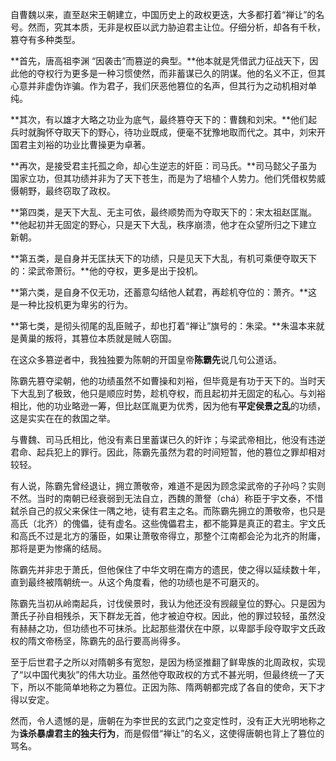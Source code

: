 

自曹魏以来，直至赵宋王朝建立，中国历史上的政权更迭，大多都打着“禅让”的名号。然而，究其本质，无非是权臣以武力胁迫君主让位。仔细分析，却各有千秋，篡夺有多种类型。

**首先，唐高祖李渊 “因袭击”而篡逆的典型。**他本就是凭借武力征战天下，因此他的夺权行为更多是一种习惯使然，而非蓄谋已久的阴谋。他的名义不正，但其心意并非虚伪诈骗。作为君子，我们厌恶他篡位的名声，但其行为之动机相对单纯。

**其次，有以雄才大略之功业为底气，最终篡夺天下的：曹魏和刘宋。**他们起兵时就胸怀夺取天下的野心，待功业既成，便毫不犹豫地取而代之。其中，刘宋开国君主刘裕的功业比曹操更为卓著。

**再次，是接受君主托孤之命，却心生逆志的奸臣：司马氏。**司马懿父子虽为国家立功，但其功绩并非为了天下苍生，而是为了培植个人势力。他们凭借权势威慑朝野，最终窃取了政权。

**第四类，是天下大乱、无主可依，最终顺势而为夺取天下的：宋太祖赵匡胤。**他起初并无固定的野心，只是天下大乱，秩序崩溃，他才在众望所归之下建立新朝。

**第五类，是自身并无匡扶天下的功绩，只是见天下大乱，有机可乘便夺取天下的：梁武帝萧衍。**他的夺权，更多是出于投机。

**第六类，是自身不仅无功，还蓄意勾结他人弑君，再趁机夺位的：萧齐。**这是一种比投机更为卑劣的行为。

**第七类，是彻头彻尾的乱臣贼子，却也打着“禅让”旗号的：朱梁。**朱温本来就是黄巢的叛将，其篡位本质就是贼人窃国。


在这众多篡逆者中，我独独要为陈朝的开国皇帝**陈霸先**说几句公道话。

陈霸先篡夺梁朝，他的功绩虽然不如曹操和刘裕，但毕竟是有功于天下的。当时天下大乱到了极致，他只是顺应时势，趁机夺权，而且起初并无固定的私心。与刘裕相比，他的功业略逊一筹，但比赵匡胤更为优秀，因为他有**平定侯景之乱**的功绩，这是实实在在的救国之举。

与曹魏、司马氏相比，他没有素日里蓄谋已久的奸诈；与梁武帝相比，他没有违逆君命、起兵犯上的罪行。因此，陈霸先虽然为君的时间短暂，他的篡位之罪却相对较轻。

有人说，陈霸先曾经退让，拥立萧敬帝，难道不是因为顾念梁武帝的子孙吗？实则不然。当时的南朝已经衰弱到无法自立，西魏的萧詧（chá）称臣于宇文泰，不惜弑杀自己的叔父来保住一隅之地，徒有君主之名。而陈霸先拥立的萧敬帝，也只是高氏（北齐）的傀儡，徒有虚名。这些傀儡君主，都不能算是真正的君主。宇文氏和高氏不过是北方的藩臣，如果让萧敬帝得立，那整个江南都会沦为北齐的附庸，那将是更为惨痛的结局。

陈霸先并非忠于萧氏，但他保住了中华文明在南方的遗民，使之得以延续数十年，直到最终被隋朝统一。从这个角度看，他的功绩也是不可磨灭的。



陈霸先当初从岭南起兵，讨伐侯景时，我认为他还没有觊觎皇位的野心。只是因为萧氏子孙自相残杀，天下群龙无首，他才被迫夺权。因此，他的罪过较轻，虽然没有赫赫之功，但功绩也不可抹杀。比起那些潜伏在中原，以卑鄙手段夺取宇文氏政权的隋文帝杨坚，陈霸先的品行要高尚得多。

至于后世君子之所以对隋朝多有宽恕，是因为杨坚推翻了鲜卑族的北周政权，实现了“以中国代夷狄”的伟大功业。虽然他夺取政权的方式不甚光明，但最终统一了天下，所以不能简单地称之为篡位。正因为陈、隋两朝都完成了各自的使命，天下才得以安定。

然而，令人遗憾的是，唐朝在为李世民的玄武门之变定性时，没有正大光明地称之为**诛杀暴虐君主的独夫行为**，而是假借“禅让”的名义，这使得唐朝也背上了篡位的骂名。
